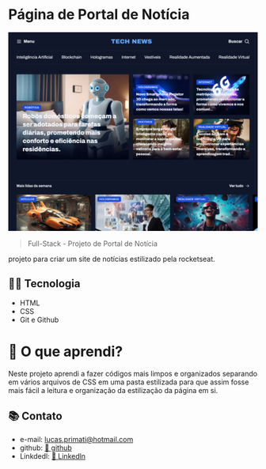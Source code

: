 # Página de Portal de Notícia

![Preview](./.github/preview.png)

> Full-Stack - Projeto de Portal de Notícia

projeto para criar um site de notícias estilizado pela rocketseat.

## 👨‍💻 Tecnologia

- HTML
- CSS
- Git e Github

# 💭 O que aprendi?

Neste projeto aprendi a fazer códigos mais limpos e organizados separando em vários arquivos de CSS em uma pasta estilizada para que assim fosse mais fácil a leitura e organização da estilização da página em si.

## 📚 Contato

- e-mail: lucas.primati@hotmail.com
- github: [🔗 github](https://github.com/luprime)
- Linkdedl: [🔗 Linkedln](https://www.linkedin.com/in/lucas-primati/)